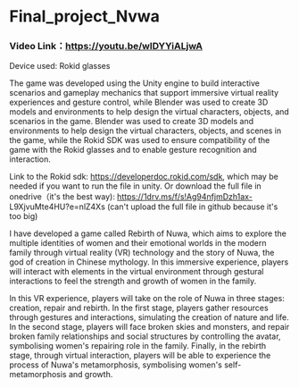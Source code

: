 # Final_project_Nvwa
### Video Link：https://youtu.be/wlDYYiALjwA
Device used: Rokid glasses

The game was developed using the Unity engine to build interactive scenarios and gameplay mechanics that support immersive virtual reality experiences and gesture control, while Blender was used to create 3D models and environments to help design the virtual characters, objects, and scenarios in the game. Blender was used to create 3D models and environments to help design the virtual characters, objects, and scenes in the game, while the Rokid SDK was used to ensure compatibility of the game with the Rokid glasses and to enable gesture recognition and interaction.

Link to the Rokid sdk: https://developerdoc.rokid.com/sdk, which may be needed if you want to run the file in unity. Or download the full file in onedrive（it's the best way): https://1drv.ms/f/s!Ag94nfjmDzh1ax- L9XjvuMte4HU?e=nlZ4Xs (can't upload the full file in github because it's too big)

I have developed a game called Rebirth of Nuwa, which aims to explore the multiple identities of women and their emotional worlds in the modern family through virtual reality (VR) technology and the story of Nuwa, the god of creation in Chinese mythology. In this immersive experience, players will interact with elements in the virtual environment through gestural interactions to feel the strength and growth of women in the family.

In this VR experience, players will take on the role of Nuwa in three stages: creation, repair and rebirth. In the first stage, players gather resources through gestures and interactions, simulating the creation of nature and life. In the second stage, players will face broken skies and monsters, and repair broken family relationships and social structures by controlling the avatar, symbolising women's repairing role in the family. Finally, in the rebirth stage, through virtual interaction, players will be able to experience the process of Nuwa's metamorphosis, symbolising women's self-metamorphosis and growth.
